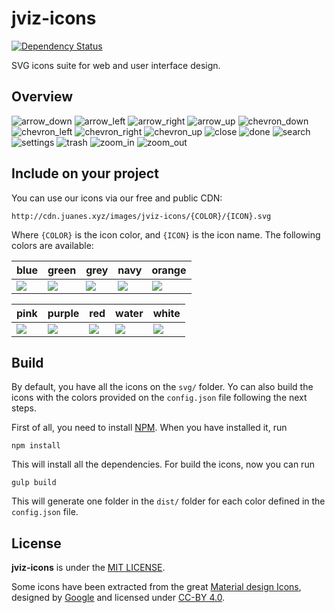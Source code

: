 # jviz-icons

[![Dependency Status](http://david-dm.org/jviz/jviz-icons.svg?style=flat-square)](http://david-dm.org/jviz/jviz-icons)

SVG icons suite for web and user interface design.


## Overview

![arrow_down](http://cdn.juanes.xyz/images/jviz-icons/blue/arrow_down.svg)
![arrow_left](http://cdn.juanes.xyz/images/jviz-icons/blue/arrow_left.svg)
![arrow_right](http://cdn.juanes.xyz/images/jviz-icons/blue/arrow_right.svg)
![arrow_up](http://cdn.juanes.xyz/images/jviz-icons/blue/arrow_up.svg)
![chevron_down](http://cdn.juanes.xyz/images/jviz-icons/blue/chevron_down.svg)
![chevron_left](http://cdn.juanes.xyz/images/jviz-icons/blue/chevron_left.svg)
![chevron_right](http://cdn.juanes.xyz/images/jviz-icons/blue/chevron_right.svg)
![chevron_up](http://cdn.juanes.xyz/images/jviz-icons/blue/chevron_up.svg)
![close](http://cdn.juanes.xyz/images/jviz-icons/blue/close.svg)
![done](http://cdn.juanes.xyz/images/jviz-icons/blue/done.svg)
![search](http://cdn.juanes.xyz/images/jviz-icons/blue/search.svg)
![settings](http://cdn.juanes.xyz/images/jviz-icons/blue/settings.svg)
![trash](http://cdn.juanes.xyz/images/jviz-icons/blue/trash.svg)
![zoom_in](http://cdn.juanes.xyz/images/jviz-icons/blue/zoom_in.svg)
![zoom_out](http://cdn.juanes.xyz/images/jviz-icons/blue/zoom_out.svg)   


## Include on your project

You can use our icons via our free and public CDN:

```
http://cdn.juanes.xyz/images/jviz-icons/{COLOR}/{ICON}.svg
```

Where `{COLOR}` is the icon color, and `{ICON}` is the icon name. The following colors are available:

| blue | green | grey | navy | orange |
| ---- | ----- | ---- | ---- | ------ |
| ![](http://cdn.juanes.xyz/images/jviz-icons/blue/done.svg) |  ![](http://cdn.juanes.xyz/images/jviz-icons/green/done.svg) | ![](http://cdn.juanes.xyz/images/jviz-icons/grey/done.svg) | ![](http://cdn.juanes.xyz/images/jviz-icons/navy/done.svg) | ![](http://cdn.juanes.xyz/images/jviz-icons/orange/done.svg) |

| pink | purple | red | water | white |
| ---- | ------ | --- | ----- | ----- |
| ![](http://cdn.juanes.xyz/images/jviz-icons/pink/done.svg) |  ![](http://cdn.juanes.xyz/images/jviz-icons/purple/done.svg) | ![](http://cdn.juanes.xyz/images/jviz-icons/red/done.svg) | ![](http://cdn.juanes.xyz/images/jviz-icons/water/done.svg) | ![](http://cdn.juanes.xyz/images/jviz-icons/white/done.svg) |


## Build

By default, you have all the icons on the `svg/` folder. Yo can also build the icons with the colors provided on the `config.json` file following the next steps.

First of all, you need to install [NPM](http://npmjs.com). When you have installed it, run

```
npm install
```

This will install all the dependencies. For build the icons, now you can run

```
gulp build
```

This will generate one folder in the `dist/` folder for each color defined in the `config.json` file.


## License

**jviz-icons** is under the [MIT LICENSE](./LICENSE).

Some icons have been extracted from the great [Material design Icons](http://design.google.com/icons/), designed by [Google](http://google.com) and licensed under [CC-BY 4.0](http://creativecommons.org/licenses/by/4.0/).
